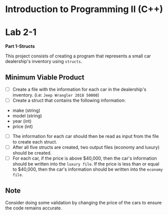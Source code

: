 # Introduction to Programming II (C++) 
# Lab  2-1
**Part 1-Structs**

This project consists of creating a program that represents a small car dealership's inventory using `structs`. 

## Minimum Viable Product

- [ ] Create a file with the information for each car in the dealership's inventory. (i.e: `Jeep Wrangler 2018 50000`) 
- [ ]  Create a struct that contains the following information: 
- make (string) 
- model (string) 
- year (int) 
- price (int) 
- [ ] The information for each car should then be read as input from the file to create each struct. 
- [ ] After all five structs are created, two output files (economy and luxury) should be created. 
- [ ] For each car, if the price is above $40,000, then the car's information should be written into the `luxury file`. If the price is less than or equal to $40,000, then the car's information should be written into the `economy file`. 

## Note
Consider doing some validation by changing the price of the cars to ensure the code remains accurate. 

